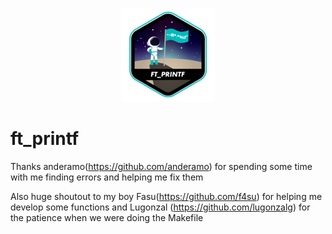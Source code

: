 <p align="center">
  <img src="https://github.com/mcombeau/mcombeau/blob/main/42_badges/ft_printfe.png" alt="ft_printf 42 project badge"/>
</p>

# ft_printf

Thanks anderamo(https://github.com/anderamo) for spending some time with me finding errors and helping me fix them

Also huge shoutout to my boy Fasu(https://github.com/f4su) for helping me develop some functions and Lugonzal (https://github.com/lugonzalg) for the patience 
when we were doing the Makefile
